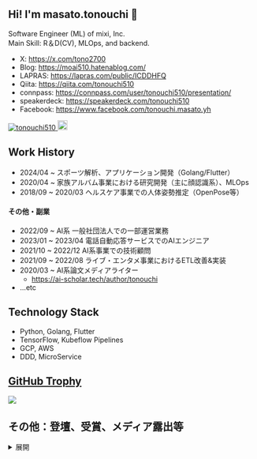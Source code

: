 ## Hi! I'm masato.tonouchi 👋
Software Engineer (ML) of mixi, Inc.  
Main Skill: R＆D(CV), MLOps, and backend.

- X: https://x.com/tono2700
- Blog: https://moai510.hatenablog.com/
- LAPRAS: https://lapras.com/public/ICDDHFQ
- Qiita: https://qiita.com/tonouchi510  
- connpass: https://connpass.com/user/tonouchi510/presentation/
- speakerdeck: https://speakerdeck.com/tonouchi510
- Facebook: https://www.facebook.com/tonouchi.masato.yh  

<p align="left"> 
  <a href="https://github.com/tonouchi510/tonouchi510/">
    <img src="https://komarev.com/ghpvc/?username=tonouchi510" alt="tonouchi510" />
  </a>
  <a href="http://qiita.com/tonouchi510">
    <img height="20" src="https://qiita-badge.apiapi.app/s/tonouchi510/posts.svg" />
  </a>
</p>

## Work History
- 2024/04 ~ スポーツ解析、アプリケーション開発（Golang/Flutter）
- 2020/04 ~ 家族アルバム事業における研究開発（主に顔認識系）、MLOps
- 2018/09 ~ 2020/03 ヘルスケア事業での人体姿勢推定（OpenPose等）

#### その他・副業
- 2022/09 ~ AI系 一般社団法人での一部運営業務
- 2023/01 ~ 2023/04 電話自動応答サービスでのAIエンジニア
- 2021/10 ~ 2022/12 AI系事業での技術顧問
- 2021/09 ~ 2022/08 ライブ・エンタメ事業におけるETL改善&実装
- 2020/03 ~ AI系論文メディアライター
  - https://ai-scholar.tech/author/tonouchi
- ...etc

## Technology Stack
- Python, Golang, Flutter
- TensorFlow, Kubeflow Pipelines
- GCP, AWS
- DDD, MicroService

## [GitHub Trophy](https://github.com/tonouchi510/github-profile-trophy)
<a href="https://github.com/tonouchi510/github-profile-trophy">
  <img src="https://github-profile-trophy.vercel.app/?username=tonouchi510"/>
</a>

## その他：登壇、受賞、メディア露出等

<details><summary>展開</summary>
  
- 2025/08 研修資料公開：ソフトウェアアーキテクチャ研修（講師）
  - スライド：https://speakerdeck.com/mixi_engineers/2025_new_grad_training_software_architecture
  - 動画：https://www.youtube.com/watch?v=u3HhiticY4o

- 2025/04 SoccerNet Challenge Game State Reconstruction 2025 4位入賞 (CVSports Workshop)
  - https://mixi.co.jp/news/2025/0625/42339/ (MIXIプレスリリース)
  - https://forbesjapan.com/articles/detail/81234 （Forbes Japan取材記事）
  - https://www.codabench.org/competitions/4469/

- 2024/12 MIXITECHTALK #8 「家族アルバム みてね」で使われている クラスタリング技術
  - https://www.youtube.com/live/xAlSnIH9WRI?si=YAJVYjRyM8weSsm-

- 2023/01 日経xTech 1500万人が使うMIXIの写真共有アプリ「みてね」、AIを育てる基盤に用いたOSSとは
  - https://xtech.nikkei.com/atcl/nxt/column/18/00001/07578/

- 2023/01 OneNews 子どもの写真・動画共有アプリ「家族アルバム みてね」の人気機能「人物ごとのアルバム」。自動判定機能の開発秘話を聞いてみた
  - https://one-news.jp/article/1117523

- 2022/10 CodeZine 「すぐ使いこなせるようになりたい人のためのGit入門 シリーズ」
  - 第１回: https://codezine.jp/article/detail/16559
  - 第２回: https://codezine.jp/article/detail/16910
  - 第3回: https://codezine.jp/article/detail/17328

- 2022/08 第22回 MLOps 勉強会
  - https://mlops.connpass.com/event/253094/

- あらゆるデータの瞬時アクセスを実現する Google のベクトル検索技術
  - Vertex Maching Engineの記事翻訳を担当
  - https://cloud.google.com/blog/ja/topics/developers-practitioners/find-anything-blazingly-fast-googles-vector-search-technology

- 2021/07 日本ディープラーニング協会主催 CVPR 2021 技術報告会
  - https://jdla.connpass.com/event/214724/

- 2021/03 今期の私は凄かったぞ！！！ 〜業務にいかにMLやDS等を使ってビジネスにめっちゃ貢献した話〜
  - スポンサー賞 受賞
  - https://machine-learning-pitch.connpass.com/event/199555/
  - https://www.slideshare.net/ssuser995b9a1/ml-245520906

- 2020/12 技術書典10 "mixi tech note" 2章 担当
  - https://techbookfest.org/product/6210524205285376?productVariantID=4917232511483904
- 2020/07 日本ディープラーニング協会主催 CVPR 2020 技術報告会
  - https://jdla.connpass.com/event/177973/
  - https://speakerdeck.com/mixi_engineers/cvpr-2020-japan-deep-learning-association-lun-wen-shao-jie-bizinesuying-yong-li-toluo-mete
- 2019/12 NAVITIME API CHALLENGE **優秀賞**
  - https://api-sdk.navitime.co.jp/challenge2019/
  - https://github.com/tonouchi510/navitime-challenge
- 2019/09 FIT2019発表 "CNNを用いた類似した三次元船型形状からの造波抵抗推定"
- 2018/05 SPT2018発表 "安全性と利便性を考慮したチャレンジ・レスポンス分離ユーザ認証に関する提案：Dummy Indicator"
- 2017/10 MWS Cup 2017 **2位**
  - https://www.iwsec.org/mws/2017/photo.html
 
### 資格等
- 統計検定 2級
- 応用情報技術者
- 基本情報技術者

</details>
